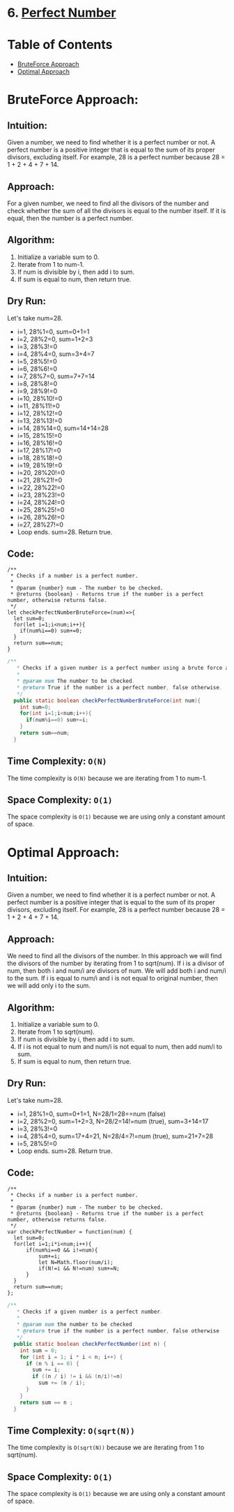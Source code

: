 # 6. [Perfect Number](https://leetcode.com/problems/perfect-number/)

# Table of Contents

- [BruteForce Approach](#BruteForce-Approach)
- [Optimal Approach](#Optimal-Approach)


# BruteForce Approach:

## Intuition:
Given a number, we need to find whether it is a perfect number or not. A perfect number is a positive integer that is equal to the sum of its proper divisors, excluding itself. For example, 28 is a perfect number because 28 = 1 + 2 + 4 + 7 + 14.

## Approach:
For a given number, we need to find all the divisors of the number and check whether the sum of all the divisors is equal to the number itself. If it is equal, then the number is a perfect number.

## Algorithm:
1. Initialize a variable sum to 0.
2. Iterate from 1 to num-1.
3. If num is divisible by i, then add i to sum.
4. If sum is equal to num, then return true.

## Dry Run:
Let's take num=28.
- i=1, 28%1=0, sum=0+1=1
- i=2, 28%2=0, sum=1+2=3
- i=3, 28%3!=0
- i=4, 28%4=0, sum=3+4=7
- i=5, 28%5!=0
- i=6, 28%6!=0
- i=7, 28%7=0, sum=7+7=14
- i=8, 28%8!=0
- i=9, 28%9!=0
- i=10, 28%10!=0
- i=11, 28%11!=0
- i=12, 28%12!=0
- i=13, 28%13!=0
- i=14, 28%14=0, sum=14+14=28
- i=15, 28%15!=0
- i=16, 28%16!=0
- i=17, 28%17!=0
- i=18, 28%18!=0
- i=19, 28%19!=0
- i=20, 28%20!=0
- i=21, 28%21!=0
- i=22, 28%22!=0
- i=23, 28%23!=0
- i=24, 28%24!=0
- i=25, 28%25!=0
- i=26, 28%26!=0
- i=27, 28%27!=0
- Loop ends. sum=28. Return true.

## Code:

```JS
/**
 * Checks if a number is a perfect number.
 *
 * @param {number} num - The number to be checked.
 * @returns {boolean} - Returns true if the number is a perfect number, otherwise returns false.
 */
let checkPerfectNumberBruteForce=(num)=>{
  let sum=0;
  for(let i=1;i<num;i++){
    if(num%i==0) sum+=0;
  }
  return sum==num;
}
```
```Java
/**
   * Checks if a given number is a perfect number using a brute force approach.
   * 
   * @param num The number to be checked.
   * @return True if the number is a perfect number, false otherwise.
   */
  public static boolean checkPerfectNumberBruteForce(int num){
    int sum=0;
    for(int i=1;i<num;i++){
      if(num%i==0) sum+=i;
    }
    return sum==num;
  }
```

## Time Complexity: `O(N)`
The time complexity is `O(N)` because we are iterating from 1 to num-1.

## Space Complexity: `O(1)`
The space complexity is `O(1)` because we are using only a constant amount of space.



# Optimal Approach:

## Intuition:
Given a number, we need to find whether it is a perfect number or not. A perfect number is a positive integer that is equal to the sum of its proper divisors, excluding itself. For example, 28 is a perfect number because 28 = 1 + 2 + 4 + 7 + 14.

## Approach:
We need to find all the divisors of the number. In this approach we will find the divisors of the number by iterating from 1 to sqrt(num). If i is a divisor of num, then both i and num/i are divisors of num. We will add both i and num/i to the sum. If i is equal to num/i and i is not equal to original number, then we will add only i to the sum.

## Algorithm:
1. Initialize a variable sum to 0.
2. Iterate from 1 to sqrt(num).
3. If num is divisible by i, then add i to sum.
4. If i is not equal to num and num/i is not equal to num, then add num/i to sum.
5. If sum is equal to num, then return true.

## Dry Run:
Let's take num=28.
- i=1, 28%1=0, sum=0+1=1, N=28/1=28==num (false)
- i=2, 28%2=0, sum=1+2=3, N=28/2=14!=num (true), sum=3+14=17
- i=3, 28%3!=0
- i=4, 28%4=0, sum=17+4=21, N=28/4=7!=num (true), sum=21+7=28 
- i=5, 28%5!=0
- Loop ends. sum=28. Return true.

## Code:

```JS
/**
 * Checks if a number is a perfect number.
 *
 * @param {number} num - The number to be checked.
 * @returns {boolean} - Returns true if the number is a perfect number, otherwise returns false.
 */
var checkPerfectNumber = function(num) {
  let sum=0;
  for(let i=1;i*i<num;i++){
      if(num%i==0 && i!=num){
          sum+=i;
          let N=Math.floor(num/i);
          if(N!=i && N!=num) sum+=N;
      }
  }
  return sum==num;
};
```

```Java
/**
   * Checks if a given number is a perfect number.
   * 
   * @param num the number to be checked
   * @return true if the number is a perfect number, false otherwise
   */
  public static boolean checkPerfectNumber(int n) {
    int sum = 0;
    for (int i = 1; i * i < n; i++) {
      if (n % i == 0) {
        sum += i;
        if ((n / i) != i && (n/i)!=n)
          sum += (n / i);
      }
    }
    return sum == n ;
  }
```

## Time Complexity: `O(sqrt(N))`
The time complexity is `O(sqrt(N))` because we are iterating from 1 to sqrt(num).

## Space Complexity: `O(1)`
The space complexity is `O(1)` because we are using only a constant amount of space.